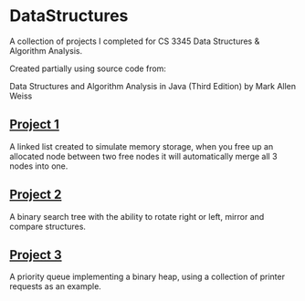 # DataStructures
A collection of projects I completed for CS 3345 Data Structures &amp; Algorithm Analysis.

Created partially using source code from:

Data Structures and Algorithm Analysis in Java (Third Edition) by Mark Allen Weiss




## [Project 1](https://github.com/massongeno/DataStructures/tree/main/DataStruct%20Project%201)
A linked list created to simulate memory storage, when you free up an allocated node between two free nodes it will automatically merge all 3 nodes into one.

## [Project 2](https://github.com/massongeno/DataStructures/tree/main/DataStruct%20Project%202)
A binary search tree with the ability to rotate right or left, mirror and compare structures.

## [Project 3](https://github.com/massongeno/DataStructures/tree/main/DataStruct%20Project%203)
A priority queue implementing a binary heap, using a collection of printer requests as an example.
